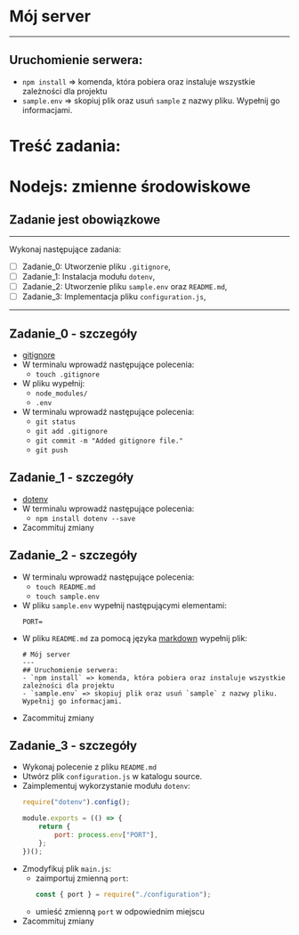 # Mój server
---
## Uruchomienie serwera:
- `npm install` => komenda, która pobiera oraz instaluje wszystkie zależności dla projektu
- `sample.env` => skopiuj plik oraz usuń `sample` z nazwy pliku. Wypełnij go informacjami.

# Treść zadania:
# Nodejs: zmienne środowiskowe
## Zadanie jest obowiązkowe

***

Wykonaj następujące zadania:
- [ ] Zadanie_0: Utworzenie pliku `.gitignore`,
- [ ] Zadanie_1: Instalacja modułu `dotenv`,
- [ ] Zadanie_2: Utworzenie pliku `sample.env` oraz `README.md`,
- [ ] Zadanie_3: Implementacja pliku `configuration.js`,

***
## Zadanie_0 - szczegóły
- [gitignore](https://git-scm.com/docs/gitignore)
- W terminalu wprowadź następujące polecenia:
    - `touch .gitignore`
- W pliku wypełnij:
    - `node_modules/`
    - `.env`
- W terminalu wprowadź następujące polecenia:
    - `git status`
    - `git add .gitignore`
    - `git commit -m "Added gitignore file."`
    - `git push`

## Zadanie_1 - szczegóły
- [dotenv](https://github.com/motdotla/dotenv)
- W terminalu wprowadź następujące polecenia:
    - `npm install dotenv --save`
- Zacommituj zmiany

## Zadanie_2 - szczegóły
- W terminalu wprowadź następujące polecenia:
    - `touch README.md`
    - `touch sample.env`
- W pliku `sample.env` wypełnij następującymi elementami:
    ```
    PORT=
    ```
- W pliku `README.md` za pomocą języka [markdown](https://github.com/adam-p/markdown-here/wiki/Markdown-Cheatsheet) wypełnij plik:
    ```
    # Mój server
    ---
    ## Uruchomienie serwera:
    - `npm install` => komenda, która pobiera oraz instaluje wszystkie zależności dla projektu
    - `sample.env` => skopiuj plik oraz usuń `sample` z nazwy pliku. Wypełnij go informacjami.
    ```
- Zacommituj zmiany

## Zadanie_3 - szczegóły
- Wykonaj polecenie z pliku `README.md`
- Utwórz plik `configuration.js` w katalogu source.
- Zaimplementuj wykorzystanie modułu `dotenv`:
    ```js
    require("dotenv").config();

    module.exports = (() => {
        return {
            port: process.env["PORT"],
        };
    })();
    ```
- Zmodyfikuj plik `main.js`:
    - zaimportuj zmienną `port`:
        ```js
        const { port } = require("./configuration");
        ```
    - umieść zmienną `port` w odpowiednim miejscu
- Zacommituj zmiany